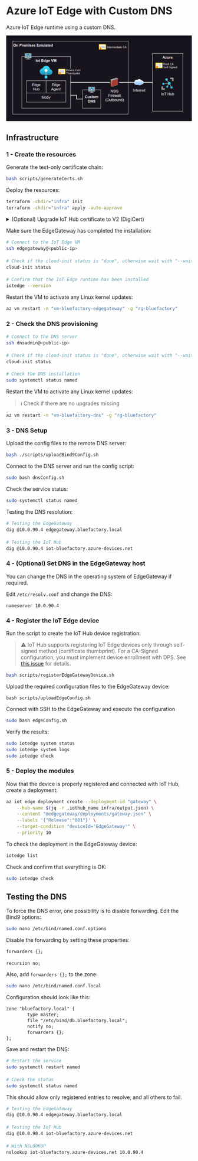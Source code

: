 # Azure IoT Edge with Custom DNS

Azure IoT Edge runtime using a custom DNS.

<img src=".assets/dns.png" width=700 />

## Infrastructure

### 1 - Create the resources

Generate the test-only certificate chain:

```sh
bash scripts/generateCerts.sh
```

Deploy the resources:

```sh
terraform -chdir="infra" init
terraform -chdir="infra" apply -auto-approve
```

<details>
  <summary>(Optional) Upgrade IoT Hub certificate to V2 (DigiCert)</summary>

  ```sh
  az iot hub certificate root-authority set --hub-name "iot-bluefactory" --certificate-authority v2 --yes
  ```
</details>

Make sure the EdgeGateway has completed the installation:

```sh
# Connect to the IoT Edge VM
ssh edgegateway@<public-ip>

# Check if the cloud-init status is "done", otherwise wait with "--wait"
cloud-init status

# Confirm that the IoT Edge runtime has been installed
iotedge --version
```

Restart the VM to activate any Linux kernel updates:

```sh
az vm restart -n "vm-bluefactory-edgegateway" -g "rg-bluefactory"
```

### 2 - Check the DNS provisioning

```sh
# Connect to the DNS server
ssh dnsadmin@<public-ip>

# Check if the cloud-init status is "done", otherwise wait with "--wait"
cloud-init status

# Check the DNS installation
sudo systemctl status named
```

Restart the VM to activate any Linux kernel updates:

> ℹ️ Check if there are no upgrades missing

```sh
az vm restart -n "vm-bluefactory-dns" -g "rg-bluefactory"
```

### 3 - DNS Setup

Upload the config files to the remote DNS server:

```sh
bash ./scripts/uploadBind9Config.sh
```

Connect to the DNS server and run the config script:

```sh
sudo bash dnsConfig.sh
```

Check the service status:

```sh
sudo systemctl status named
```

Testing the DNS resolution:

```sh
# Testing the EdgeGateway
dig @10.0.90.4 edgegateway.bluefactory.local

# Testing the IoT Hub
dig @10.0.90.4 iot-bluefactory.azure-devices.net
```

### 4 - (Optional) Set DNS in the EdgeGateway host

You can change the DNS in the operating system of EdgeGateway if required.

Edit `/etc/resolv.conf` and change the DNS:

```
nameserver 10.0.90.4
```

### 4 - Register the IoT Edge device

Run the script to create the IoT Hub device registration:

> ⚠️ IoT Hub supports registering IoT Edge devices only through self-signed method (certificate thumbprint). For a CA-Signed configuration, you must implement device enrollment with DPS. See [this issue](https://github.com/MicrosoftDocs/azure-docs/issues/108363) for details.

```sh
bash scripts/registerEdgeGatewayDevice.sh
```

Upload the required configuration files to the EdgeGateway device:

```
bash scripts/uploadEdgeConfig.sh
```

Connect with SSH to the EdgeGateway and execute the configuration

```sh
sudo bash edgeConfig.sh
```

Verify the results:

```sh
sudo iotedge system status
sudo iotedge system logs
sudo iotedge check
```

### 5 - Deploy the modules

Now that the device is properly registered and connected with IoT Hub, create a deployment:

```sh
az iot edge deployment create --deployment-id "gateway" \
    --hub-name $(jq -r .iothub_name infra/output.json) \
    --content "@edgegateway/deployments/gateway.json" \
    --labels '{"Release":"001"}' \
    --target-condition "deviceId='EdgeGateway'" \
    --priority 10
```

To check the deployment in the EdgeGateway device:

```sh
iotedge list
```

Check and confirm that everything is OK:

```sh
sudo iotedge check
```

## Testing the DNS

To force the DNS error, one possibility is to disable forwarding. Edit the Bind9 options:

```sh
sudo nano /etc/bind/named.conf.options
```

Disable the forwarding by setting these properties:

```options
forwarders {};

recursion no;
```

Also, add `forwarders {};` to the zone:

```sh
sudo nano /etc/bind/named.conf.local
```

Configuration should look like this:

```
zone "bluefactory.local" {
        type master;
        file "/etc/bind/db.bluefactory.local";
        notify no;
        forwarders {};
};
```

Save and restart the DNS:

```sh
# Restart the service
sudo systemctl restart named

# Check the status
sudo systemctl status named
```

This should allow only registered entries to resolve, and all others to fail.

```sh
# Testing the EdgeGateway
dig @10.0.90.4 edgegateway.bluefactory.local

# Testing the IoT Hub
dig @10.0.90.4 iot-bluefactory.azure-devices.net

# With NSLOOKUP
nslookup iot-bluefactory.azure-devices.net 10.0.90.4
```
